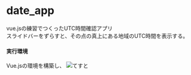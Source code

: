 # date_app

vue.jsの練習でつくったUTC時間確認アプリ  
スライドバーをずらすと、その点の真上にある地域のUTC時間を表示する。  
  
#### 実行環境  
Vue.jsの環境を構築し、
![てすと](https://gyazo.com/419eefc34ed3d9d59ac1a17f0c0b88bf)
